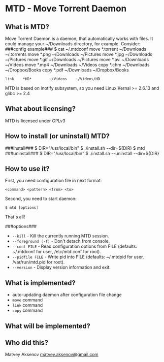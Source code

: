 MTD - Move Torrent Daemon
=========================

What is MTD?
------------
Move Torrent Daemon is a daemon, that automatically works with files. It could manage your ~/Downloads directory, for example. Consider:
###config example###
	$ cat ~/.mtdconf
	move	*.torrent	~/Downloads	~/.torrents
	move	*.png		~/Downloads	~/Pictures
	move	*.jpg		~/Downloads	~/Pictures
	move	*.gif		~/Downloads	~/Pictures
	move	*.avi		~/Downloads	~/Videos
	move	*.mp4		~/Downloads	~/Videos
	copy	*.chm		~/Downloads	~/Dropbox/Books
	copy	*.pdf		~/Downloads	~/Dropbox/Books

	link	*HD*		~/Videos	~/Videos/HD

MTD is based on Inotify subsystem, so you need Linux Kernal >= 2.6.13 and glibc >= 2.4

What about licensing?
---------------------
MTD is licensed under GPLv3

How to install (or uninstall) MTD?
----------------------------------
###install###
	$ DIR="/usr/local/bin"
	$ ./install.sh --dir=${DIR}
	$ mtd
###uninstall###
	$ DIR="/usr/local/bin"
	$ ./install.sh --uninstall --dir=${DIR}

How to use it?
--------------
First, you need configuration file in next format:

	<command> <pattern> <from> <to>

Second, you need to start daemon:

	$ mtd [options]

That's all!

###options###
* `--kill` - Kill the currently running MTD session.
* `--foreground (-f)` - Don't detach from console.
* `--conf FILE` - Read configuration options from FILE (defaults: ~/.mtdconf for user, /etc/mtd.conf for root).
* `--pidfile FILE` - Write pid into FILE (defaults: ~/.mtdpid for user, /var/run/mtd.pid for root).
* `--version` - Display version information and exit.

What is implemented?
--------------------
* auto-updating daemon after configuration file change
* `move` command
* `link` command
* `copy` command

What will be implemented?
-------------------------

Who did this?
-------------
Matvey Aksenov
matvey.aksenov@gmail.com
